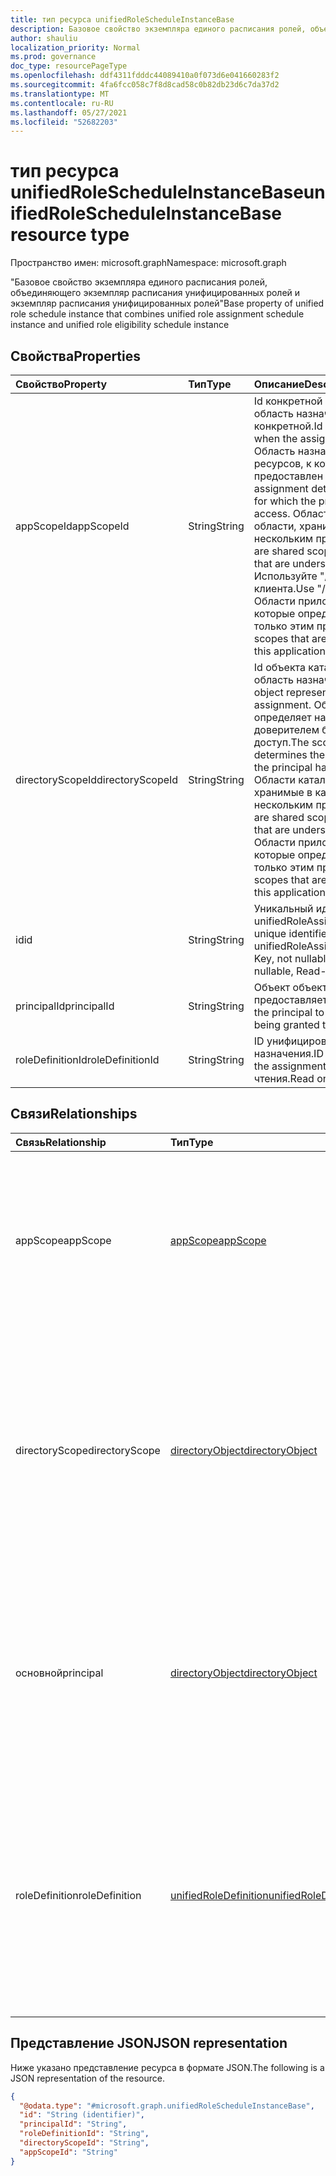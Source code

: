 ```yaml
---
title: тип ресурса unifiedRoleScheduleInstanceBase
description: Базовое свойство экземпляра единого расписания ролей, объединяющего экземпляр расписания унифицированных ролей и экземпляр расписания унифицированных ролей
author: shauliu
localization_priority: Normal
ms.prod: governance
doc_type: resourcePageType
ms.openlocfilehash: ddf4311fdddc44089410a0f073d6e041660283f2
ms.sourcegitcommit: 4fa6fcc058c7f8d8cad58c0b82db23d6c7da37d2
ms.translationtype: MT
ms.contentlocale: ru-RU
ms.lasthandoff: 05/27/2021
ms.locfileid: "52682203"
---
```

# <a name="unifiedrolescheduleinstancebase-resource-type"></a><span data-ttu-id="15f4b-103">тип ресурса unifiedRoleScheduleInstanceBase</span><span class="sxs-lookup"><span data-stu-id="15f4b-103">unifiedRoleScheduleInstanceBase resource type</span></span>

<span data-ttu-id="15f4b-104">Пространство имен: microsoft.graph</span><span class="sxs-lookup"><span data-stu-id="15f4b-104">Namespace: microsoft.graph</span></span>

<span data-ttu-id="15f4b-105">"Базовое свойство экземпляра единого расписания ролей, объединяющего экземпляр расписания унифицированных ролей и экземпляр расписания унифицированных ролей</span><span class="sxs-lookup"><span data-stu-id="15f4b-105">"Base property of unified role schedule instance that combines unified role assignment schedule instance and unified role eligibility schedule instance</span></span>

## <a name="properties"></a><span data-ttu-id="15f4b-106">Свойства</span><span class="sxs-lookup"><span data-stu-id="15f4b-106">Properties</span></span>
|<span data-ttu-id="15f4b-107">Свойство</span><span class="sxs-lookup"><span data-stu-id="15f4b-107">Property</span></span>|<span data-ttu-id="15f4b-108">Тип</span><span class="sxs-lookup"><span data-stu-id="15f4b-108">Type</span></span>|<span data-ttu-id="15f4b-109">Описание</span><span class="sxs-lookup"><span data-stu-id="15f4b-109">Description</span></span>|
|:---|:---|:---|
|<span data-ttu-id="15f4b-110">appScopeId</span><span class="sxs-lookup"><span data-stu-id="15f4b-110">appScopeId</span></span>|<span data-ttu-id="15f4b-111">String</span><span class="sxs-lookup"><span data-stu-id="15f4b-111">String</span></span>|<span data-ttu-id="15f4b-112">Id конкретной области приложения, когда область назначения является конкретной.</span><span class="sxs-lookup"><span data-stu-id="15f4b-112">Id of the app specific scope when the assignment scope is app specific.</span></span> <span data-ttu-id="15f4b-113">Область назначения определяет набор ресурсов, к которым доверителем был предоставлен доступ.</span><span class="sxs-lookup"><span data-stu-id="15f4b-113">The scope of an assignment determines the set of resources for which the principal has been granted access.</span></span> <span data-ttu-id="15f4b-114">Области каталогов — это общие области, хранимые в каталоге, понятные нескольким приложениям.</span><span class="sxs-lookup"><span data-stu-id="15f4b-114">Directory scopes are shared scopes stored in the directory that are understood by multiple applications.</span></span> <span data-ttu-id="15f4b-115">Используйте "/" для области для клиента.</span><span class="sxs-lookup"><span data-stu-id="15f4b-115">Use "/" for tenant-wide scope.</span></span> <span data-ttu-id="15f4b-116">Области приложений — это области, которые определяются и понимаются только этим приложением.</span><span class="sxs-lookup"><span data-stu-id="15f4b-116">App scopes are scopes that are defined and understood by this application only.</span></span>|
|<span data-ttu-id="15f4b-117">directoryScopeId</span><span class="sxs-lookup"><span data-stu-id="15f4b-117">directoryScopeId</span></span>|<span data-ttu-id="15f4b-118">String</span><span class="sxs-lookup"><span data-stu-id="15f4b-118">String</span></span>|<span data-ttu-id="15f4b-119">Id объекта каталога, представляющего область назначения.</span><span class="sxs-lookup"><span data-stu-id="15f4b-119">Id of the directory object representing the scope of the assignment.</span></span> <span data-ttu-id="15f4b-120">Область назначения определяет набор ресурсов, к которым доверителем был предоставлен доступ.</span><span class="sxs-lookup"><span data-stu-id="15f4b-120">The scope of an assignment determines the set of resources for which the principal has been granted access.</span></span> <span data-ttu-id="15f4b-121">Области каталогов — это общие области, хранимые в каталоге, понятные нескольким приложениям.</span><span class="sxs-lookup"><span data-stu-id="15f4b-121">Directory scopes are shared scopes stored in the directory that are understood by multiple applications.</span></span> <span data-ttu-id="15f4b-122">Области приложений — это области, которые определяются и понимаются только этим приложением.</span><span class="sxs-lookup"><span data-stu-id="15f4b-122">App scopes are scopes that are defined and understood by this application only.</span></span>|
|<span data-ttu-id="15f4b-123">id</span><span class="sxs-lookup"><span data-stu-id="15f4b-123">id</span></span>|<span data-ttu-id="15f4b-124">String</span><span class="sxs-lookup"><span data-stu-id="15f4b-124">String</span></span>|<span data-ttu-id="15f4b-125">Уникальный идентификатор для unifiedRoleAssignmentScheduleInstance.</span><span class="sxs-lookup"><span data-stu-id="15f4b-125">The unique identifier for the unifiedRoleAssignmentScheduleInstance.</span></span> <span data-ttu-id="15f4b-126">Key, not nullable, Read-only.</span><span class="sxs-lookup"><span data-stu-id="15f4b-126">Key, not nullable, Read-only.</span></span>|
|<span data-ttu-id="15f4b-127">principalId</span><span class="sxs-lookup"><span data-stu-id="15f4b-127">principalId</span></span>|<span data-ttu-id="15f4b-128">String</span><span class="sxs-lookup"><span data-stu-id="15f4b-128">String</span></span>|<span data-ttu-id="15f4b-129">Объект объекта, которому предоставляется назначение.</span><span class="sxs-lookup"><span data-stu-id="15f4b-129">Objectid of the principal to which the assignment is being granted to.</span></span>|
|<span data-ttu-id="15f4b-130">roleDefinitionId</span><span class="sxs-lookup"><span data-stu-id="15f4b-130">roleDefinitionId</span></span>|<span data-ttu-id="15f4b-131">String</span><span class="sxs-lookup"><span data-stu-id="15f4b-131">String</span></span>|<span data-ttu-id="15f4b-132">ID унифицированногоRoleDefinition для назначения.</span><span class="sxs-lookup"><span data-stu-id="15f4b-132">ID of the unifiedRoleDefinition the assignment is for.</span></span> <span data-ttu-id="15f4b-133">Только для чтения.</span><span class="sxs-lookup"><span data-stu-id="15f4b-133">Read only.</span></span>|

## <a name="relationships"></a><span data-ttu-id="15f4b-134">Связи</span><span class="sxs-lookup"><span data-stu-id="15f4b-134">Relationships</span></span>
|<span data-ttu-id="15f4b-135">Связь</span><span class="sxs-lookup"><span data-stu-id="15f4b-135">Relationship</span></span>|<span data-ttu-id="15f4b-136">Тип</span><span class="sxs-lookup"><span data-stu-id="15f4b-136">Type</span></span>|<span data-ttu-id="15f4b-137">Описание</span><span class="sxs-lookup"><span data-stu-id="15f4b-137">Description</span></span>|
|:---|:---|:---|
|<span data-ttu-id="15f4b-138">appScope</span><span class="sxs-lookup"><span data-stu-id="15f4b-138">appScope</span></span>|[<span data-ttu-id="15f4b-139">appScope</span><span class="sxs-lookup"><span data-stu-id="15f4b-139">appScope</span></span>](../resources/appscope.md)|<span data-ttu-id="15f4b-140">Свойство только для чтения с подробными сведениями о области приложения, если область назначения является конкретной.</span><span class="sxs-lookup"><span data-stu-id="15f4b-140">Read-only property with details of the app specific scope when the assignment scope is app specific.</span></span> <span data-ttu-id="15f4b-141">Объект containment.</span><span class="sxs-lookup"><span data-stu-id="15f4b-141">Containment entity.</span></span> |
|<span data-ttu-id="15f4b-142">directoryScope</span><span class="sxs-lookup"><span data-stu-id="15f4b-142">directoryScope</span></span>|[<span data-ttu-id="15f4b-143">directoryObject</span><span class="sxs-lookup"><span data-stu-id="15f4b-143">directoryObject</span></span>](../resources/directoryobject.md)|<span data-ttu-id="15f4b-144">Объект каталога, который является областью назначения.</span><span class="sxs-lookup"><span data-stu-id="15f4b-144">The directory object that is the scope of the assignment.</span></span> <span data-ttu-id="15f4b-145">Позволяет выполнять ирисовку объекта каталога одновременно с получением `$expand` назначения ролей.</span><span class="sxs-lookup"><span data-stu-id="15f4b-145">Enables the retrieval of the directory object using `$expand` at the same time as getting the role assignment.</span></span> <span data-ttu-id="15f4b-146">Только для чтения.</span><span class="sxs-lookup"><span data-stu-id="15f4b-146">Read-only.</span></span>|
|<span data-ttu-id="15f4b-147">основной</span><span class="sxs-lookup"><span data-stu-id="15f4b-147">principal</span></span>|[<span data-ttu-id="15f4b-148">directoryObject</span><span class="sxs-lookup"><span data-stu-id="15f4b-148">directoryObject</span></span>](../resources/directoryobject.md)|<span data-ttu-id="15f4b-149">Основной, получающе назначение ролей через запрос.</span><span class="sxs-lookup"><span data-stu-id="15f4b-149">The principal that is getting a role assignment through the request.</span></span> <span data-ttu-id="15f4b-150">Позволяет выполнять ирисовку основного, используя одновременно `$expand` с получением назначения ролей.</span><span class="sxs-lookup"><span data-stu-id="15f4b-150">Enables the retrieval of the principal using `$expand` at the same time as getting the role assignment.</span></span> <span data-ttu-id="15f4b-151">Только для чтения.</span><span class="sxs-lookup"><span data-stu-id="15f4b-151">Read-only.</span></span>|
|<span data-ttu-id="15f4b-152">roleDefinition</span><span class="sxs-lookup"><span data-stu-id="15f4b-152">roleDefinition</span></span>|[<span data-ttu-id="15f4b-153">unifiedRoleDefinition</span><span class="sxs-lookup"><span data-stu-id="15f4b-153">unifiedRoleDefinition</span></span>](../resources/unifiedroledefinition.md)|<span data-ttu-id="15f4b-154">РольDefinition для назначения.</span><span class="sxs-lookup"><span data-stu-id="15f4b-154">The roleDefinition for the assignment.</span></span> <span data-ttu-id="15f4b-155">Включает получение определения роли одновременно с получением `$expand` назначения роли.</span><span class="sxs-lookup"><span data-stu-id="15f4b-155">Enables the retrieval of the role definition using `$expand` at the same time as getting the role assignment.</span></span> <span data-ttu-id="15f4b-156">Автоматически roleDefinition.Id расширения.</span><span class="sxs-lookup"><span data-stu-id="15f4b-156">The roleDefinition.Id is automatically expanded.</span></span>|

## <a name="json-representation"></a><span data-ttu-id="15f4b-157">Представление JSON</span><span class="sxs-lookup"><span data-stu-id="15f4b-157">JSON representation</span></span>
<span data-ttu-id="15f4b-158">Ниже указано представление ресурса в формате JSON.</span><span class="sxs-lookup"><span data-stu-id="15f4b-158">The following is a JSON representation of the resource.</span></span>
<!-- {
  "blockType": "resource",
  "keyProperty": "id",
  "@odata.type": "microsoft.graph.unifiedRoleScheduleInstanceBase",
  "openType": false
}
-->
``` json
{
  "@odata.type": "#microsoft.graph.unifiedRoleScheduleInstanceBase",
  "id": "String (identifier)",
  "principalId": "String",
  "roleDefinitionId": "String",
  "directoryScopeId": "String",
  "appScopeId": "String"
}
```
